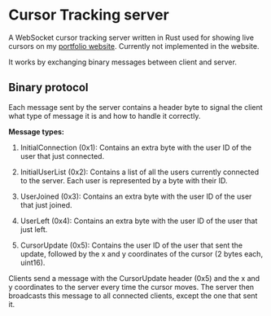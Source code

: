 # Cursor Tracking server

A WebSocket cursor tracking server written in Rust used for showing live cursors on my [portfolio website](https://miguelhiguera.dev). Currently not implemented in the website.
 
It works by exchanging binary messages between client and server.

## Binary protocol

Each message sent by the server contains a header byte to signal the client what type of message it is and how to handle it correctly.

**Message types:**

1. InitialConnection (0x1): Contains an extra byte with the user ID of the user that just connected.

2. InitialUserList (0x2): Contains a list of all the users currently connected to the server. Each user is represented by a byte with their ID.

3. UserJoined (0x3): Contains an extra byte with the user ID of the user that just joined.

4. UserLeft (0x4): Contains an extra byte with the user ID of the user that just left.

5. CursorUpdate (0x5): Contains the user ID of the user that sent the update, followed by the x and y coordinates of the cursor (2 bytes each, uint16).

Clients send a message with the CursorUpdate header (0x5) and the x and y coordinates to the server every time the cursor moves. The server then broadcasts this message to all connected clients, except the one that sent it.